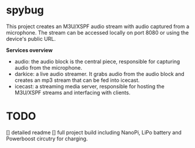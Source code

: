 # spybug

This project creates an M3U/XSPF audio stream with audio captured from a microphone. The stream can be accessed locally on port 8080 or using the device's public URL.


**Services overview**

- audio: the audio block is the central piece, responsible for capturing audio from the microphone.
- darkice: a live audio streamer. It grabs audio from the audio block and creates an mp3 stream that can be fed into icecast.
- icecast: a streaming media server, responsible for hosting the M3U/XSPF streams and interfacing with clients.

# TODO
[] detailed readme
[] full project build including NanoPi, LiPo battery and Powerboost circutry for charging.
